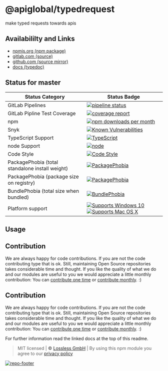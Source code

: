 # @apiglobal/typedrequest
make typed requests towards apis

## Availabililty and Links
* [npmjs.org (npm package)](https://www.npmjs.com/package/@apiglobal/typedrequest)
* [gitlab.com (source)](https://gitlab.com/apiglobal/typedrequest)
* [github.com (source mirror)](https://github.com/apiglobal/typedrequest)
* [docs (typedoc)](https://apiglobal.gitlab.io/typedrequest/)

## Status for master

Status Category | Status Badge
-- | --
GitLab Pipelines | [![pipeline status](https://gitlab.com/apiglobal/typedrequest/badges/master/pipeline.svg)](https://lossless.cloud)
GitLab Pipline Test Coverage | [![coverage report](https://gitlab.com/apiglobal/typedrequest/badges/master/coverage.svg)](https://lossless.cloud)
npm | [![npm downloads per month](https://badgen.net/npm/dy/@apiglobal/typedrequest)](https://lossless.cloud)
Snyk | [![Known Vulnerabilities](https://badgen.net/snyk/apiglobal/typedrequest)](https://lossless.cloud)
TypeScript Support | [![TypeScript](https://badgen.net/badge/TypeScript/>=%203.x/blue?icon=typescript)](https://lossless.cloud)
node Support | [![node](https://img.shields.io/badge/node->=%2010.x.x-blue.svg)](https://nodejs.org/dist/latest-v10.x/docs/api/)
Code Style | [![Code Style](https://badgen.net/badge/style/prettier/purple)](https://lossless.cloud)
PackagePhobia (total standalone install weight) | [![PackagePhobia](https://badgen.net/packagephobia/install/@apiglobal/typedrequest)](https://lossless.cloud)
PackagePhobia (package size on registry) | [![PackagePhobia](https://badgen.net/packagephobia/publish/@apiglobal/typedrequest)](https://lossless.cloud)
BundlePhobia (total size when bundled) | [![BundlePhobia](https://badgen.net/bundlephobia/minzip/@apiglobal/typedrequest)](https://lossless.cloud)
Platform support | [![Supports Windows 10](https://badgen.net/badge/supports%20Windows%2010/yes/green?icon=windows)](https://lossless.cloud) [![Supports Mac OS X](https://badgen.net/badge/supports%20Mac%20OS%20X/yes/green?icon=apple)](https://lossless.cloud)

## Usage

## Contribution

We are always happy for code contributions. If you are not the code contributing type that is ok. Still, maintaining Open Source repositories takes considerable time and thought. If you like the quality of what we do and our modules are useful to you we would appreciate a little monthly contribution: You can [contribute one time](https://lossless.link/contribute-onetime) or [contribute monthly](https://lossless.link/contribute). :)


## Contribution

We are always happy for code contributions. If you are not the code contributing type that is ok. Still, maintaining Open Source repositories takes considerable time and thought. If you like the quality of what we do and our modules are useful to you we would appreciate a little monthly contribution: You can [contribute one time](https://lossless.link/contribute-onetime) or [contribute monthly](https://lossless.link/contribute). :)

For further information read the linked docs at the top of this readme.

> MIT licensed | **&copy;** [Lossless GmbH](https://lossless.gmbh)
| By using this npm module you agree to our [privacy policy](https://lossless.gmbH/privacy)

[![repo-footer](https://lossless.gitlab.io/publicrelations/repofooter.svg)](https://maintainedby.lossless.com)
